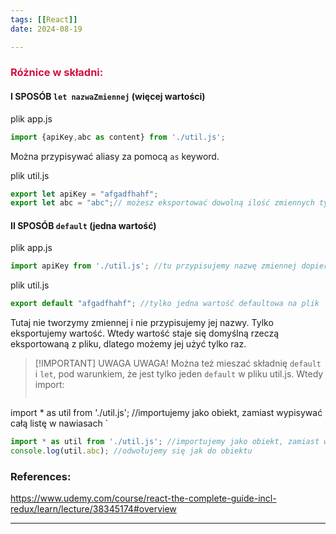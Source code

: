 ```yaml
--- 
tags: [[React]]
date: 2024-08-19

---
```

### <span style="color: #d11141;">Różnice w składni:</span>

#### I SPOSÓB `let nazwaZmiennej` (więcej wartości)

plik app.js
```js
import {apiKey,abc as content} from './util.js';
```
Można przypisywać aliasy za pomocą `as` keyword.

plik util.js
```js
export let apiKey = "afgadfhahf";
export let abc = "abc";// możesz eksportować dowolną ilość zmiennych tym sposobem
```


#### II SPOSÓB `default` (jedna wartość)

plik app.js
```js
import apiKey from './util.js'; //tu przypisujemy nazwę zmiennej dopiero 
```

plik util.js
```js
export default "afgadfhahf"; //tylko jedna wartość defaultowa na plik
```

Tutaj nie tworzymy zmiennej i nie przypisujemy jej nazwy. Tylko eksportujemy wartość. Wtedy wartość staje się domyślną rzeczą eksportowaną z pliku, dlatego możemy jej użyć tylko raz.


> [!IMPORTANT] UWAGA
>UWAGA! Można też mieszać składnię `default` i `let`, pod warunkiem, że jest tylko jeden `default` w pliku util.js.
Wtedy import:
> 
> ```js
import * as util from './util.js'; //importujemy jako obiekt, zamiast wypisywać całą listę w nawiasach
`


```js
import * as util from './util.js'; //importujemy jako obiekt, zamiast wypisywać całą listę w nawiasach
console.log(util.abc); //odwołujemy się jak do obiektu
```




### References:
https://www.udemy.com/course/react-the-complete-guide-incl-redux/learn/lecture/38345174#overview

---



